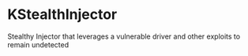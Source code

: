 # KStealthInjector
Stealthy Injector that leverages a vulnerable driver and other exploits to remain undetected
